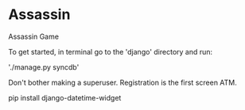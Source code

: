 Assassin
========

Assassin Game

To get started, in terminal go to the 'django' directory and run:

'./manage.py syncdb'

Don't bother making a superuser.  Registration is the first screen ATM.

pip install django-datetime-widget

